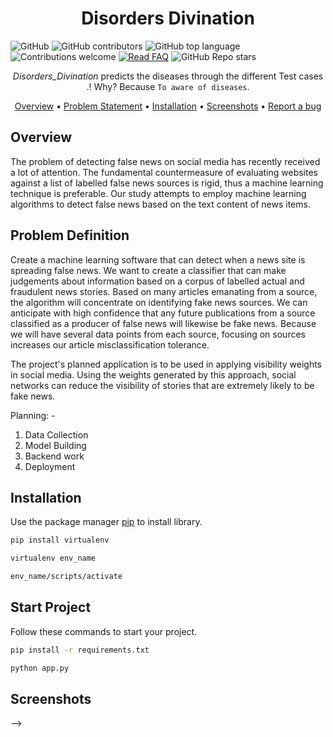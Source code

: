 <div align="center">
  <h3 align="center">
    <h1><b> Disorders Divination </b></h1>

  </h3>
</div>

![GitHub](https://img.shields.io/github/license/Thilagavijayan/Disorders_Divination?style=flat-square&logo=github)
![GitHub contributors](https://img.shields.io/github/contributors/Thilagavijayan/Disorders_Divination?logo=github&style=flat-square)
![GitHub top language](https://img.shields.io/github/languages/top/Thilagavijayan/Disorders_Divination?style=flat-square)
![Contributions welcome](https://img.shields.io/badge/contributions-welcome-orange.svg)
[![Read FAQ](https://img.shields.io/badge/Ask%20Question-Read%20FAQ-000000)](https://www.newton.so/view?tags=nctp)
![GitHub Repo stars](https://img.shields.io/github/stars/Thilagavijayan/Disorders_Divination?style=social)


<div align="center">

*Disorders_Divination* predicts the diseases through the different Test cases .! 
  Why? Because `To aware of diseases`.
  
[Overview](https://github.com/Thilagavijayan/Disorders_Divination/edit/main/README.md) • 
[Problem Statement](https://github.com/Thilagavijayan/Disorders_Divination/edit/main/README.md) • 
[Installation](https://github.com/Thilagavijayan/Disorders_Divination/edit/main/README.md) • [Screenshots](https://github.com/Thilagavijayan/Disorders_Divination/edit/main/README.md) •
[Report a bug](https://github.com/)
</div>

## Overview  
The problem of detecting false news on social media has recently received a lot of attention. The fundamental countermeasure of evaluating websites against a list of labelled false news sources is rigid, thus a machine learning technique is preferable. Our study attempts to employ machine learning algorithms to detect false news based on the text content of news items. 

## Problem Definition
Create a machine learning software that can detect when a news site is spreading false news. We want to create a classifier that can make judgements about information based on a corpus of labelled actual and fraudulent news stories. Based on many articles emanating from a source, the algorithm will concentrate on identifying fake news sources. We can anticipate with high confidence that any future publications from a source classified as a producer of false news will likewise be fake news. Because we will have several data points from each source, focusing on sources increases our article misclassification tolerance.

The project's planned application is to be used in applying visibility weights in social media. Using the weights generated by this approach, social networks can reduce the visibility of stories that are extremely likely to be fake news.

Planning: -
1. Data Collection
2. Model Building
3. Backend work
4. Deployment 

## Installation

Use the package manager [pip](https://pip.pypa.io/en/stable/) to install library.

```bash
pip install virtualenv
```
```bash
virtualenv env_name
```
```bash
env_name/scripts/activate
```
## Start Project

Follow these commands to start your project.

```bash
pip install -r requirements.txt
```
```bash
python app.py
```

## Screenshots

 -->



